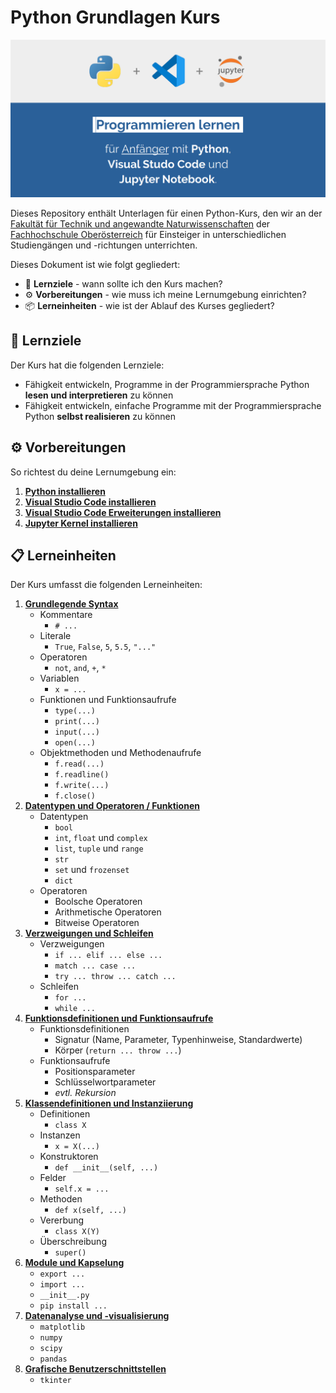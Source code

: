# **Python** Grundlagen Kurs

![Vorschaubild](./Grafiken/LibreOffice/Vorschaubild.png)

Dieses Repository enthält Unterlagen für einen Python-Kurs, den wir an der [Fakultät für Technik und angewandte Naturwissenschaften](https://www.fh-ooe.at/campus-wels/) der [Fachhochschule Oberösterreich](https://www.fh-ooe.at) für Einsteiger in unterschiedlichen Studiengängen und -richtungen unterrichten.

Dieses Dokument ist wie folgt gegliedert:

- 🎯 **Lernziele** - wann sollte ich den Kurs machen?
- ⚙️ **Vorbereitungen** - wie muss ich meine Lernumgebung einrichten?
- 📦 **Lerneinheiten** - wie ist der Ablauf des Kurses gegliedert?

## 🎯 Lernziele

Der Kurs hat die folgenden Lernziele:

- Fähigkeit entwickeln, Programme in der Programmiersprache Python **lesen und interpretieren** zu können
- Fähigkeit entwickeln, einfache Programme mit der Programmiersprache Python **selbst realisieren** zu können

## ⚙️ Vorbereitungen

So richtest du deine Lernumgebung ein:

1. **[Python installieren](./Vorbereitungen/01_Python/README.md)**
1. **[Visual Studio Code installieren](./Vorbereitungen/02_Visual_Studio_Code/README.md)**
1. **[Visual Studio Code Erweiterungen installieren](./Vorbereitungen/03_Visual_Studio_Code_Erweiterungen/README.md)**
1. **[Jupyter Kernel installieren](./Vorbereitungen/04_Jupyter_Kernel/README.md)**

## 📋 Lerneinheiten

Der Kurs umfasst die folgenden Lerneinheiten:

1. **[Grundlegende Syntax](./Lerneinheiten/Einheit_01/README.ipynb)**
   - Kommentare
     - ``# ...``
   - Literale
     - ``True``, ``False``, ``5``, ``5.5``, ``"..."``
   - Operatoren
     - ``not``, ``and``, ``+``, ``*``
   - Variablen
     - ``x = ...``
   - Funktionen und Funktionsaufrufe
     - ``type(...)``
     - ``print(...)``
     - ``input(...)``
     - ``open(...)``
   - Objektmethoden und Methodenaufrufe
     - ``f.read(...)``
     - ``f.readline()``
     - ``f.write(...)``
     - ``f.close()``
1. **[Datentypen und Operatoren / Funktionen](./Lerneinheiten/Einheit_02/README.ipynb)**
   - Datentypen
     - ``bool``
     - ``int``, ``float`` und ``complex``
     - ``list``, ``tuple`` und ``range``
     - ``str``
     - ``set`` und ``frozenset``
     - ``dict``
   - Operatoren
     - Boolsche Operatoren
     - Arithmetische Operatoren
     - Bitweise Operatoren
1. **[Verzweigungen und Schleifen](./Lerneinheiten/Einheit_03/README.ipynb)**
   - Verzweigungen
     - ``if ... elif ... else ...``
     - ``match ... case ...``
     - ``try ... throw ... catch ...``
   - Schleifen
     - ``for ...``
     - ``while ...``
1. **[Funktionsdefinitionen und Funktionsaufrufe](./Lerneinheiten/Einheit_04/README.ipynb)**
   - Funktionsdefinitionen
     - Signatur (Name, Parameter, Typenhinweise, Standardwerte)
     - Körper (``return ... throw ...``)
   - Funktionsaufrufe
     - Positionsparameter
     - Schlüsselwortparameter
     - *evtl. Rekursion*
1. **[Klassendefinitionen und Instanziierung](./Lerneinheiten/Einheit_05/README.ipynb)**
   - Definitionen
     - ``class X``
   - Instanzen
     - ``x = X(...)``
   - Konstruktoren
     - ``def __init__(self, ...)``
   - Felder
     - ``self.x = ...``
   - Methoden
     - ``def x(self, ...)``
   - Vererbung
     - ``class X(Y)``
   - Überschreibung
     - ``super()``
1. **[Module und Kapselung](./Lerneinheiten/Einheit_06/README.ipynb)**
   - ``export ...``
   - ``import ...``
   - ``__init__.py``
   - ``pip install ...``
1. **[Datenanalyse und -visualisierung](./Lerneinheiten/Einheit_07/README.ipynb)**
   - ``matplotlib``
   - ``numpy``
   - ``scipy``
   - ``pandas``
1. **[Grafische Benutzerschnittstellen](./Lerneinheiten/Einheit_08/README.ipynb)**
   - ``tkinter``